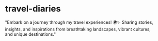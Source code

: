 # travel-diaries
"Embark on a journey through my travel experiences! 🌍✨ Sharing stories, insights, and inspirations from breathtaking landscapes, vibrant cultures, and unique destinations."
